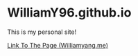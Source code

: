 # WilliamY96.github.io
This is my personal site!

<a href="williamyang.me">Link To The Page (Williamyang.me)</a>
